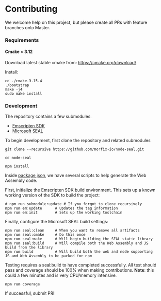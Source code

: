 # Contributing

We welcome help on this project, but please create all PRs with feature branches onto Master.

### Requirements

#### Cmake > 3.12

Download latest stable cmake from:
https://cmake.org/download/

Install:

```shell
cd ./cmake-3.15.4
./bootstrap
make -j4
sudo make install
```

### Development

The repository contains a few submodules:

- [Emscripten SDK](https://github.com/emscripten-core/emsdk)
- [Microsoft SEAL](https://github.com/microsoft/SEAL)

To begin development, first clone the repository and related submodules

```shell
git clone --recursive https://github.com/morfix-io/node-seal.git

cd node-seal

npm install
```

Inside [package.json](package.json), we have several scripts to help generate the Web
Assembly code.

First, initialize the Emscripten SDK build environment. This sets up a known working version
of the SDK to build the project:

```shell
# npm run submodule:update # If you forgot to clone recursively
npm run em:update      # Updates the tag information
npm run em:init        # Sets up the working toolchain
```

Finally, configure the Microsoft SEAL build settings:

```shell
npm run seal:clean     # When you want to remove all artifacts
npm run seal:cmake     # Do this once
npm run seal:make      # Will begin building the SEAL static library
npm run seal:build     # Will compile both the Web Assembly and JS build from the library
npm run build          # Will build both the web and node supporting JS and Web Assembly to be packed for npm
```

Testing requires a seal:build to have completed successfully.
All test should pass and coverage should be 100% when making contributions.
**Note**: this could a few minutes and is very CPU/memory intensive.

```shell
npm run coverage
```

If successful, submit PR!
